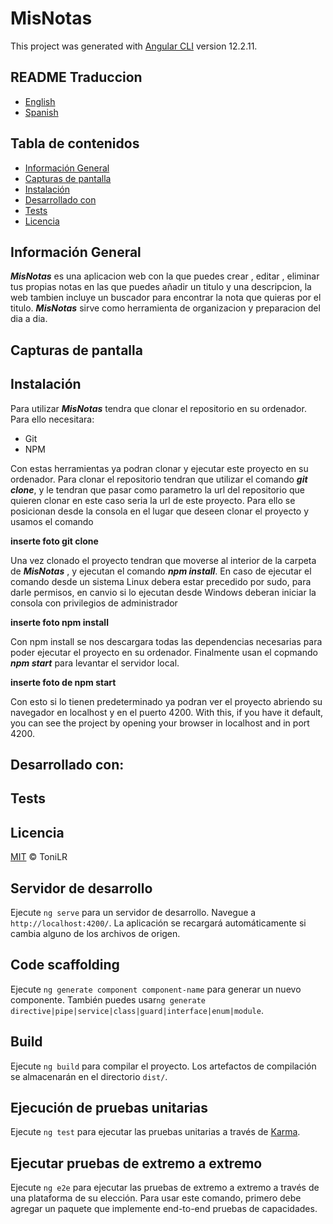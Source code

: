 # MisNotas

This project was generated with [Angular CLI](https://github.com/angular/angular-cli) version 12.2.11.

## README Traduccion
- [English](README.md)
- [Spanish](README.es.md)

## Tabla de contenidos
* [Información General](#Información-General)
* [Capturas de pantalla](#Capturas-de-pantalla)
* [Instalación](#Instalación)
* [Desarrollado con](#Desarrollado-con)
* [Tests](#Tests)
* [Licencia](#Licencia)


## Información General

***MisNotas*** es una aplicacion web con la que puedes crear , editar , eliminar tus propias notas en las que puedes añadir un titulo y una descripcion, la web tambien incluye un buscador para encontrar la nota que quieras por el titulo. ***MisNotas*** sirve como herramienta de organizacion y preparacion del dia a dia.


## Capturas de pantalla

## Instalación

Para utilizar ***MisNotas*** tendra que clonar el repositorio en su ordenador.
Para ello necesitara:

* Git
* NPM

Con estas herramientas ya podran clonar y ejecutar este proyecto en su ordenador.
Para clonar el repositorio tendran que utilizar el comando ***git clone***, y le tendran que pasar como parametro la url del repositorio que quieren clonar en este caso seria la url de este proyecto. Para ello se posicionan desde la consola en el lugar que deseen clonar el proyecto y usamos el comando

**inserte foto git clone**

Una vez clonado el proyecto tendran que moverse al interior de la carpeta de ***MisNotas*** , y ejecutan el comando ***npm install***. En caso de ejecutar el comando desde un sistema Linux debera estar precedido por sudo, para darle permisos, en canvio si lo ejecutan desde Windows deberan iniciar la consola con privilegios de administrador

**inserte foto npm install**

Con npm install se nos descargara todas las dependencias necesarias para poder ejecutar el proyecto en su ordenador.
Finalmente usan el copmando ***npm start*** para levantar el servidor local.

**inserte foto de npm start**

Con esto  si lo tienen predeterminado ya podran ver el proyecto abriendo su navegador en localhost y en el puerto 4200.
With this, if you have it default, you can see the project by opening your browser in localhost and in port 4200.

## Desarrollado con:

## Tests

## Licencia

[MIT](https://github.com/ToniLR999/MisNotas-App/blob/main/LICENSE) © ToniLR

## Servidor de desarrollo

Ejecute `ng serve` para un servidor de desarrollo. Navegue a `http://localhost:4200/`. La aplicación se recargará automáticamente si cambia alguno de los archivos de origen.

## Code scaffolding

Ejecute `ng generate component component-name` para generar un nuevo componente. También puedes usar`ng generate directive|pipe|service|class|guard|interface|enum|module`.

## Build

Ejecute `ng build` para compilar el proyecto. Los artefactos de compilación se almacenarán en el directorio `dist/`.

## Ejecución de pruebas unitarias

Ejecute `ng test` para ejecutar las pruebas unitarias a través de [Karma](https://karma-runner.github.io).

## Ejecutar pruebas de extremo a extremo

Ejecute `ng e2e` para ejecutar las pruebas de extremo a extremo a través de una plataforma de su elección. Para usar este comando, primero debe agregar un paquete que implemente end-to-end pruebas de capacidades.
